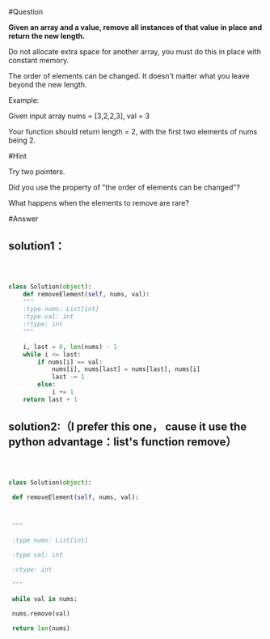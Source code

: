 #Question



**Given an array and a value, remove all instances of that value in place and return the new length.**







Do not allocate extra space for another array, you must do this in place with constant memory.







The order of elements can be changed. It doesn't matter what you leave beyond the new length.







Example:



Given input array nums = [3,2,2,3], val = 3







Your function should return length = 2, with the first two elements of nums being 2.







#Hint







Try two pointers.







Did you use the property of "the order of elements can be changed"?







What happens when the elements to remove are rare?







#Answer







## solution1：







```python



class Solution(object):
    def removeElement(self, nums, val):
    """
    :type nums: List[int]
    :type val: int
    :rtype: int
    """
    
    i, last = 0, len(nums) - 1
    while i <= last:
        if nums[i] == val:
            nums[i], nums[last] = nums[last], nums[i]
            last -= 1
        else:
            i += 1
    return last + 1
```











## solution2:（I prefer this one， cause it use the python advantage：list's function remove）







```python



class Solution(object):

 def removeElement(self, nums, val):



 """

 :type nums: List[int]

 :type val: int

 :rtype: int

 """

 while val in nums:

 nums.remove(val)

 return len(nums)

```
